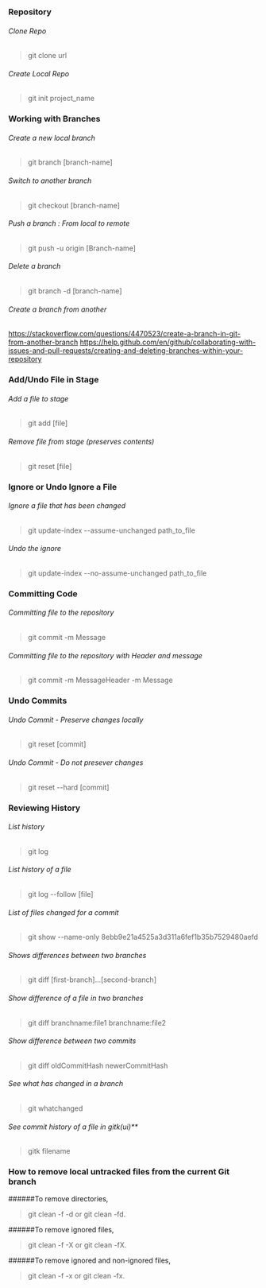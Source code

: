 ### Repository

###### Clone Repo
> git clone url

###### Create Local Repo
> git init project_name

### Working with Branches

###### Create a new local branch
> git branch [branch-name]

###### Switch to another branch
> git checkout [branch-name]

###### Push a branch : From local to remote
> git push -u origin [Branch-name]

###### Delete a branch
> git branch -d [branch-name]

###### Create a branch from another
https://stackoverflow.com/questions/4470523/create-a-branch-in-git-from-another-branch
https://help.github.com/en/github/collaborating-with-issues-and-pull-requests/creating-and-deleting-branches-within-your-repository


### Add/Undo File in Stage

###### Add a file to stage
> git add [file]

###### Remove file from stage (preserves contents)
> git reset [file]

### Ignore or Undo Ignore a File

###### Ignore a file that has been changed
> git update-index --assume-unchanged path_to_file

###### Undo the ignore
> git update-index --no-assume-unchanged path_to_file


### Committing Code

###### Committing file to the repository
> git commit -m Message

###### Committing file to the repository with Header and message
> git commit -m MessageHeader -m Message

### Undo Commits

###### Undo Commit - Preserve changes locally
> git reset [commit]

###### Undo Commit - Do not presever changes
> git reset --hard [commit]

### Reviewing History

###### List history
> git log

###### List history of a file
> git log --follow [file]

###### List of files changed for a commit
> git show --name-only 8ebb9e21a4525a3d311a6fef1b35b7529480aefd

###### Shows differences between two branches
> git diff [first-branch]...[second-branch]

###### Show difference of a file in two branches
> git diff branchname:file1 branchname:file2

###### Show difference between two commits
> git diff oldCommitHash newerCommitHash

###### See what has changed in a branch
> git whatchanged

###### See commit history of a file in gitk(ui)**
> gitk filename



### How to remove local untracked files from the current Git branch

######To remove directories, 
>  git clean -f -d or git clean -fd.

######To remove ignored files, 

> git clean -f -X or git clean -fX.

######To remove ignored and non-ignored files, 

> git clean -f -x or git clean -fx.
